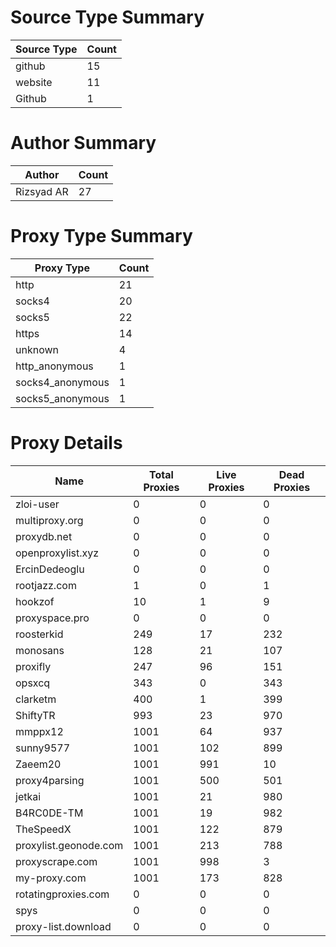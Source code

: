 # Source Type Summary

| Source Type | Count |
|-------------|-------|
| github | 15 |
| website | 11 |
| Github | 1 |


# Author Summary

| Author | Count |
|--------|-------|
| Rizsyad AR | 27 |


# Proxy Type Summary

| Proxy Type | Count |
|------------|-------|
| http | 21 |
| socks4 | 20 |
| socks5 | 22 |
| https | 14 |
| unknown | 4 |
| http_anonymous | 1 |
| socks4_anonymous | 1 |
| socks5_anonymous | 1 |


# Proxy Details

| Name | Total Proxies | Live Proxies | Dead Proxies |
|------|---------------|--------------|---------------|
| zloi-user | 0 | 0 | 0 |
| multiproxy.org | 0 | 0 | 0 |
| proxydb.net | 0 | 0 | 0 |
| openproxylist.xyz | 0 | 0 | 0 |
| ErcinDedeoglu | 0 | 0 | 0 |
| rootjazz.com | 1 | 0 | 1 |
| hookzof | 10 | 1 | 9 |
| proxyspace.pro | 0 | 0 | 0 |
| roosterkid | 249 | 17 | 232 |
| monosans | 128 | 21 | 107 |
| proxifly | 247 | 96 | 151 |
| opsxcq | 343 | 0 | 343 |
| clarketm | 400 | 1 | 399 |
| ShiftyTR | 993 | 23 | 970 |
| mmppx12 | 1001 | 64 | 937 |
| sunny9577 | 1001 | 102 | 899 |
| Zaeem20 | 1001 | 991 | 10 |
| proxy4parsing | 1001 | 500 | 501 |
| jetkai | 1001 | 21 | 980 |
| B4RC0DE-TM | 1001 | 19 | 982 |
| TheSpeedX | 1001 | 122 | 879 |
| proxylist.geonode.com | 1001 | 213 | 788 |
| proxyscrape.com | 1001 | 998 | 3 |
| my-proxy.com | 1001 | 173 | 828 |
| rotatingproxies.com | 0 | 0 | 0 |
| spys | 0 | 0 | 0 |
| proxy-list.download | 0 | 0 | 0 |
